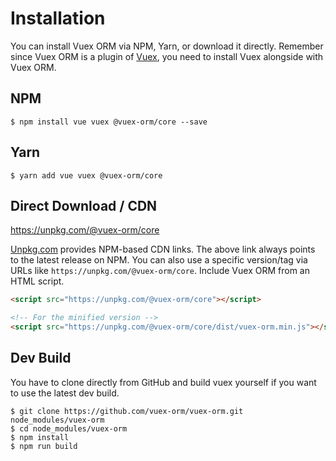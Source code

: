 # Installation

You can install Vuex ORM via NPM, Yarn, or download it directly. Remember since Vuex ORM is a plugin of [Vuex](https://vuex.vuejs.org), you need to install Vuex alongside with Vuex ORM.

## NPM

```console
$ npm install vue vuex @vuex-orm/core --save
```

## Yarn

```console
$ yarn add vue vuex @vuex-orm/core
```

## Direct Download / CDN

https://unpkg.com/@vuex-orm/core

[Unpkg.com](https://unpkg.com) provides NPM-based CDN links. The above link always points to the latest release on NPM. You can also use a specific version/tag via URLs like `https://unpkg.com/@vuex-orm/core`.
Include Vuex ORM from an HTML script.

```html
<script src="https://unpkg.com/@vuex-orm/core"></script>

<!-- For the minified version -->
<script src="https://unpkg.com/@vuex-orm/core/dist/vuex-orm.min.js"></script>
```

## Dev Build

You have to clone directly from GitHub and build vuex yourself if you want to use the latest dev build.

```console
$ git clone https://github.com/vuex-orm/vuex-orm.git node_modules/vuex-orm
$ cd node_modules/vuex-orm
$ npm install
$ npm run build
```
